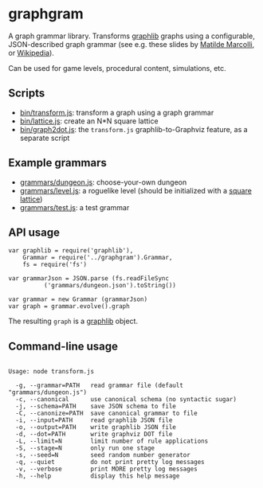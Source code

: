 # graphgram
A graph grammar library.
Transforms [graphlib](https://github.com/cpettitt/graphlib) graphs
using a configurable, JSON-described graph grammar
(see e.g. these slides by [Matilde Marcolli](http://www.its.caltech.edu/~matilde/GraphGrammarsLing.pdf),
 or [Wikipedia](https://en.wikipedia.org/wiki/Graph_rewriting)).

Can be used for game levels, procedural content, simulations, etc.

## Scripts

- [bin/transform.js](https://github.com/ihh/graphgram/blob/master/bin/transform.js): transform a graph using a graph grammar
- [bin/lattice.js](https://github.com/ihh/graphgram/blob/master/bin/lattice.js): create an N*N square lattice
- [bin/graph2dot.js](https://github.com/ihh/graphgram/blob/master/bin/graph2dot.js): the `transform.js` graphlib-to-Graphviz feature, as a separate script

## Example grammars

- [grammars/dungeon.js](https://github.com/ihh/graphgram/blob/master/grammars/dungeon.js): choose-your-own dungeon
- [grammars/level.js](https://github.com/ihh/graphgram/blob/master/grammars/level.js): a roguelike level (should be initialized with a [square lattice](https://github.com/ihh/graphgram/blob/master/bin/lattice.js))
- [grammars/test.js](https://github.com/ihh/graphgram/blob/master/grammars/test.js): a test grammar

## API usage

~~~~
var graphlib = require('graphlib'),
    Grammar = require('../graphgram').Grammar,
    fs = require('fs')

var grammarJson = JSON.parse (fs.readFileSync
          ('grammars/dungeon.json').toString())

var grammar = new Grammar (grammarJson)
var graph = grammar.evolve().graph
~~~~

The resulting `graph` is a [graphlib](https://github.com/cpettitt/graphlib) object.

## Command-line usage

<pre><code>
Usage: node transform.js

  -g, --grammar=PATH   read grammar file (default "grammars/dungeon.js")
  -c, --canonical      use canonical schema (no syntactic sugar)
  -j, --schema=PATH    save JSON schema to file
  -C, --canonize=PATH  save canonical grammar to file
  -i, --input=PATH     read graphlib JSON file
  -o, --output=PATH    write graphlib JSON file
  -d, --dot=PATH       write graphviz DOT file
  -L, --limit=N        limit number of rule applications
  -S, --stage=N        only run one stage
  -s, --seed=N         seed random number generator
  -q, --quiet          do not print pretty log messages
  -v, --verbose        print MORE pretty log messages
  -h, --help           display this help message

</code></pre>
